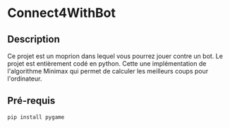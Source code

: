 # Connect4WithBot

## Description

Ce projet est un moprion dans lequel vous pourrez jouer contre un bot.
Le projet est entièrement codé en python. 
Cette une implémentation de l'algorithme Minimax qui permet de calculer les meilleurs coups pour l'ordinateur.

## Pré-requis

```shell
pip install pygame
```
